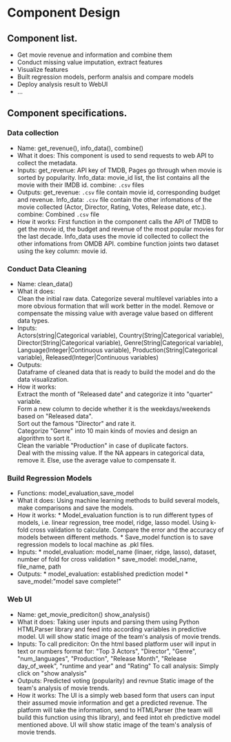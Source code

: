 # Component Design


## Component list. 
- Get movie revenue and information and combine them
- Conduct missing value imputation, extract features
- Visualize features
- Built regression models, perform analsis and compare models
- Deploy analysis result to WebUI
- ...

## Component specifications. 
### Data collection
- Name: 
  get_revenue(), info_data(), combine()
- What it does: 
  This component is used to send requests to web API to collect the metadata. 
- Inputs: 
  get_revenue: API key of TMDB, Pages go through when movie is sorted by popularity. Info_data: movie_id list, the list contains all the movie with their IMDB id. combine: `.csv` files
- Outputs: 
  get_revenue: `.csv` file contain movie id, corresponding budget and revenue. Info_data: `.csv` file contain the other infomations of the movie collected (Actor, Director, Rating, Votes, Release date, etc.). combine: Combined `.csv` file
- How it works:
  First function in the component calls the API of TMDB to get the movie id, the budget and revenue of the most popular movies for the last decade. Info_data uses the movie id collected to collect the other infomations from OMDB API. combine function joints two dataset using the key column: movie id.

### Conduct Data Cleaning
- Name:
  clean_data() 
- What it does:  
  Clean the initial raw data. Categorize several multilevel variables into a more obvious formation that will work better in the model. Remove or compensate the missing value with average value based on different data types. 
- Inputs:   
  Actors(string|Categorical variable), Country(String|Categorical variable), Director(String|Categorical variable), Genre(String|Categorical variable), Language(Integer|Continuous variable), Production(String|Categorical variable), Released(Integer|Continuous variables)
- Outputs:   
  Dataframe of cleaned data that is ready to build the model and do the data visualization.
- How it works:   
  Extract the month of "Released date" and categorize it into "quarter" variable.   
  Form a new column to decide whether it is the weekdays/weekends based on "Released data".    
  Sort out the famous "Director" and rate it.    
  Categorize "Genre" into 10 main kinds of movies and design an algorithm to sort it.    
  Clean the variable "Production" in case of duplicate factors.     
  Deal with the missing value. If the NA appears in categorical data, remove it. Else, use the average value to compensate it.     

### Build Regression Models
* Functions: model_evaluation,save_model
* What it does:
      Using machine learning methods to build several models, make comparisons and save the models. 
* How it works:
      * Model_evaluation function is to run different types of models, i.e. linear regression, tree model, ridge, lasso model. Using k-fold cross validation to calculate. Compare the error and the accuracy of models between different methods. 
      * Save_model function is to save regression models to local machine as .pkl files.
* Inputs:
      * model_evaluation: model_name (linaer, ridge, lasso), dataset, number of fold for cross validation
      * save_model: model_name, file_name, path
* Outputs:
      * model_evaluation: established prediction model 
      * save_model:"model save complete!"

 
  
### Web UI
- Name:
get_movie_prediciton()
show_analysis()
- What it does:
Taking user inputs and parsing them using Python HTMLParser library and feed into according variables in predictive model.
UI will show static image of the team's analysis of movie trends.
- Inputs:
To call prediciton:
On the html based platform user will input in text or numbers format for:
"Top 3 Actors", "Director", "Genre", "num_languages", "Production", "Release Month", "Release day_of_week", "runtime and year" and "Rating"
To call analysis:
Simply click on "show analysis"
- Outputs:
Predicted voting (popularity) and revnue
Static image of the team's analysis of movie trends.
- How it works:
The UI is a simply web based form that users can input their assumed movie information and get a predicted revenue. The platform will take the information, send to HTMLParser (the team will build this function using this library), and feed intot eh predictive model mentioned above.
UI will show static image of the team's analysis of movie trends.
